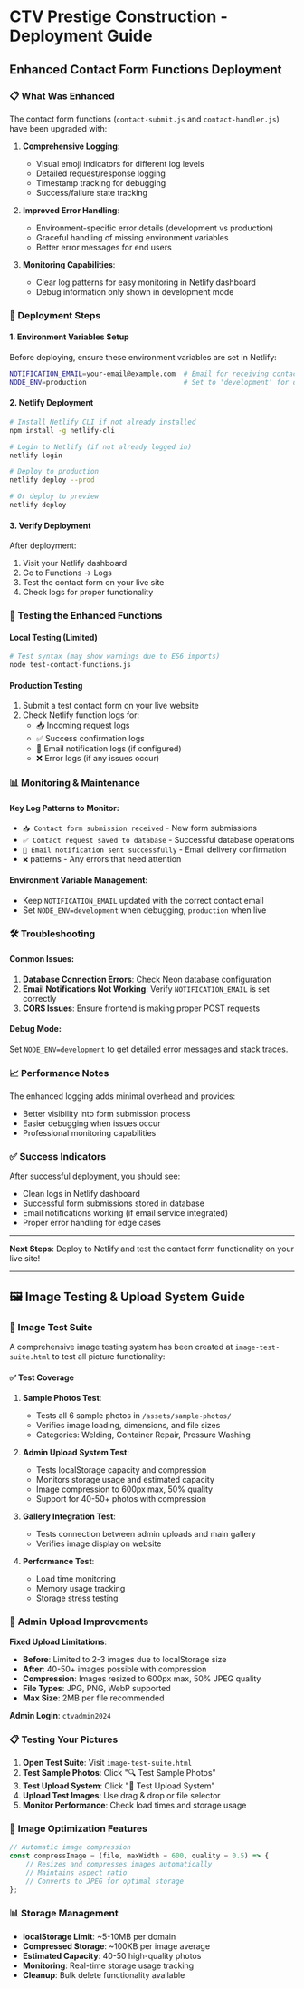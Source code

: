 # CTV Prestige Construction - Deployment Guide

## Enhanced Contact Form Functions Deployment

### 📋 What Was Enhanced

The contact form functions (`contact-submit.js` and `contact-handler.js`) have been upgraded with:

1. **Comprehensive Logging**:
   - Visual emoji indicators for different log levels
   - Detailed request/response logging
   - Timestamp tracking for debugging
   - Success/failure state tracking

2. **Improved Error Handling**:
   - Environment-specific error details (development vs production)
   - Graceful handling of missing environment variables
   - Better error messages for end users

3. **Monitoring Capabilities**:
   - Clear log patterns for easy monitoring in Netlify dashboard
   - Debug information only shown in development mode

### 🚀 Deployment Steps

#### 1. Environment Variables Setup
Before deploying, ensure these environment variables are set in Netlify:

```bash
NOTIFICATION_EMAIL=your-email@example.com  # Email for receiving contact notifications
NODE_ENV=production                        # Set to 'development' for debugging
```

#### 2. Netlify Deployment
```bash
# Install Netlify CLI if not already installed
npm install -g netlify-cli

# Login to Netlify (if not already logged in)
netlify login

# Deploy to production
netlify deploy --prod

# Or deploy to preview
netlify deploy
```

#### 3. Verify Deployment
After deployment:

1. Visit your Netlify dashboard
2. Go to Functions → Logs
3. Test the contact form on your live site
4. Check logs for proper functionality

### 🔧 Testing the Enhanced Functions

#### Local Testing (Limited)
```bash
# Test syntax (may show warnings due to ES6 imports)
node test-contact-functions.js
```

#### Production Testing
1. Submit a test contact form on your live website
2. Check Netlify function logs for:
   - 📥 Incoming request logs
   - ✅ Success confirmation logs
   - 📧 Email notification logs (if configured)
   - ❌ Error logs (if any issues occur)

### 📊 Monitoring & Maintenance

#### Key Log Patterns to Monitor:
- `📥 Contact form submission received` - New form submissions
- `✅ Contact request saved to database` - Successful database operations
- `📧 Email notification sent successfully` - Email delivery confirmation
- `❌` patterns - Any errors that need attention

#### Environment Variable Management:
- Keep `NOTIFICATION_EMAIL` updated with the correct contact email
- Set `NODE_ENV=development` when debugging, `production` when live

### 🛠️ Troubleshooting

#### Common Issues:
1. **Database Connection Errors**: Check Neon database configuration
2. **Email Notifications Not Working**: Verify `NOTIFICATION_EMAIL` is set correctly
3. **CORS Issues**: Ensure frontend is making proper POST requests

#### Debug Mode:
Set `NODE_ENV=development` to get detailed error messages and stack traces.

### 📈 Performance Notes

The enhanced logging adds minimal overhead and provides:
- Better visibility into form submission process
- Easier debugging when issues occur
- Professional monitoring capabilities

### ✅ Success Indicators

After successful deployment, you should see:
- Clean logs in Netlify dashboard
- Successful form submissions stored in database
- Email notifications working (if email service integrated)
- Proper error handling for edge cases

---

**Next Steps**: Deploy to Netlify and test the contact form functionality on your live site!

---

## 🖼️ Image Testing & Upload System Guide

### 📸 Image Test Suite

A comprehensive image testing system has been created at `image-test-suite.html` to test all picture functionality:

#### ✅ **Test Coverage**

1. **Sample Photos Test**: 
   - Tests all 6 sample photos in `/assets/sample-photos/`
   - Verifies image loading, dimensions, and file sizes
   - Categories: Welding, Container Repair, Pressure Washing

2. **Admin Upload System Test**:
   - Tests localStorage capacity and compression
   - Monitors storage usage and estimated capacity 
   - Image compression to 600px max, 50% quality
   - Support for 40-50+ photos with compression

3. **Gallery Integration Test**:
   - Tests connection between admin uploads and main gallery
   - Verifies image display on website

4. **Performance Test**:
   - Load time monitoring
   - Memory usage tracking
   - Storage stress testing

### 🚀 **Admin Upload Improvements**

**Fixed Upload Limitations**:
- **Before**: Limited to 2-3 images due to localStorage size
- **After**: 40-50+ images possible with compression
- **Compression**: Images resized to 600px max, 50% JPEG quality
- **File Types**: JPG, PNG, WebP supported
- **Max Size**: 2MB per file recommended

**Admin Login**: `ctvadmin2024`

### 📋 **Testing Your Pictures**

1. **Open Test Suite**: Visit `image-test-suite.html`
2. **Test Sample Photos**: Click "🔍 Test Sample Photos" 
3. **Test Upload System**: Click "🧪 Test Upload System"
4. **Upload Test Images**: Use drag & drop or file selector
5. **Monitor Performance**: Check load times and storage usage

### 🔧 **Image Optimization Features**

```javascript
// Automatic image compression
const compressImage = (file, maxWidth = 600, quality = 0.5) => {
    // Resizes and compresses images automatically
    // Maintains aspect ratio
    // Converts to JPEG for optimal storage
};
```

### 📊 **Storage Management**

- **localStorage Limit**: ~5-10MB per domain
- **Compressed Storage**: ~100KB per image average
- **Estimated Capacity**: 40-50 high-quality photos
- **Monitoring**: Real-time storage usage tracking
- **Cleanup**: Bulk delete functionality available
